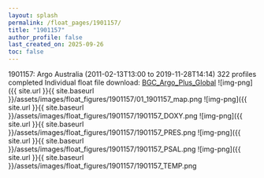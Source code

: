 ```yaml
---
layout: splash
permalink: /float_pages/1901157/
title: "1901157"
author_profile: false
last_created_on: 2025-09-26
toc: false
---
```

 
1901157: Argo Australia (2011-02-13T13:00 to 2019-11-28T14:14)
322 profiles completed
Individual float file download: [BGC_Argo_Plus_Global](https://ftp.soest.hawaii.edu/bgc_argo_plus/Individual_Floats/outliers_removed/1901157_Sprof_processed.nc)
![img-png]({{ site.url }}{{ site.baseurl }}/assets/images/float_figures/1901157/01_1901157_map.png
![img-png]({{ site.url }}{{ site.baseurl }}/assets/images/float_figures/1901157/1901157_DOXY.png
![img-png]({{ site.url }}{{ site.baseurl }}/assets/images/float_figures/1901157/1901157_PRES.png
![img-png]({{ site.url }}{{ site.baseurl }}/assets/images/float_figures/1901157/1901157_PSAL.png
![img-png]({{ site.url }}{{ site.baseurl }}/assets/images/float_figures/1901157/1901157_TEMP.png
